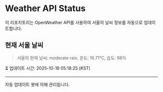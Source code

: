 
# Weather API Status

이 리포지토리는 OpenWeather API를 사용하여 서울의 날씨 정보를 자동으로 업데이트합니다.

## 현재 서울 날씨
> 서울의 현재 날씨: moderate rain, 온도: 16.71°C, 습도: 98%

⏳ 업데이트 시간: 2025-10-18 05:18:25 (KST)

---
자동 업데이트 봇에 의해 관리됩니다.
